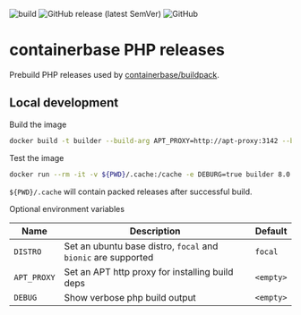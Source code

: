 ![build](https://github.com/containerbase/php/actions/workflows/build.yml/badge.svg)
![GitHub release (latest SemVer)](https://img.shields.io/github/v/release/containerbase/php)
![GitHub](https://img.shields.io/github/license/containerbase/php)

# containerbase PHP releases

Prebuild PHP releases used by [containerbase/buildpack](https://github.com/containerbase/buildpack).

## Local development

Build the image

```bash
docker build -t builder --build-arg APT_PROXY=http://apt-proxy:3142 --build-arg DISTRO=focal .
```

Test the image

```bash
docker run --rm -it -v ${PWD}/.cache:/cache -e DEBURG=true builder 8.0.3
```

`${PWD}/.cache` will contain packed releases after successful build.

Optional environment variables

| Name        | Description                                                   | Default   |
| ----------- | ------------------------------------------------------------- | --------- |
| `DISTRO`    | Set an ubuntu base distro, `focal` and `bionic` are supported | `focal`   |
| `APT_PROXY` | Set an APT http proxy for installing build deps               | `<empty>` |
| `DEBUG`     | Show verbose php build output                                 | `<empty>` |
